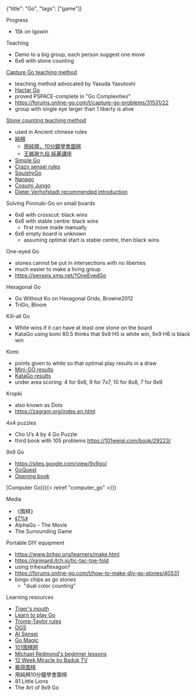 {"title": "Go", "tags": ["game"]}

Progress
* 15k on Igowin

Teaching
* Demo to a big group, each person suggest one move
* 6x6 with stone counting

[Capture Go teaching method](https://senseis.xmp.net/?AtariGoTeachingMethod)
* teaching method advocated by Yasuda Yasutoshi
* [Hactar Go](https://gowrite.net/hactar/)
* proved PSPACE-complete in "Go Complexities"
* https://forums.online-go.com/t/capture-go-problems/31531/22
* group with single eye larger than 1 liberty is alive

[Stone counting teaching method](https://senseis.xmp.net/?StoneCountingTeachingMethod)
* used in Ancient chinese rules
* [純棋](http://jungo.go-en.com/)
  * [用純棋，10分鐘學會圍棋](https://video.trend.org/course/用純棋10分鐘學會圍棋)
  * [王銘琬九段 純碁講座](https://www.youtube.com/watch?v=jCmHlqIX1p4&t=544s)
* [Simple Go](https://www.simplego.net/)
* [Crazy sensei rules](https://www.crazy-sensei.com/?lang=en&location=rules)
* [SquishyGo](https://puyogo.app/en/)
* [Nanago](https://nanago.netlify.app/)
* [Cosumi Jungo](https://www.cosumi.net/jungo.html)
* [Dieter Verhofstadt recommended introduction](https://senseis.xmp.net/?DieterVerhofstadt%2FrecommendedIntroduction)

Solving Ponnuki-Go on small boards
* 6x6 with crosscut: black wins
* 6x6 with stable centre: black wins
  * first move made manually
* 6x6 empty board is unknown
  * assuming optimal start is stable centre, then black wins

One-eyed Go
* stones cannot be put in intersections with no liberties
* much easier to make a living group
* https://senseis.xmp.net/?OneEyedGo

Hexagonal Go
* Go Without Ko on Hexagonal Grids, Browne2012
* TriGo, Bloom

Kill-all Go
* White wins if it can have at least one stone on the board
* KataGo using komi 80.5 thinks that 9x9 H5 is white win, 9x9 H6 is black win

Komi
* points given to white so that optimal play results in a draw
* [Mini-GO results](https://www.mathpuzzle.com/go.html)
* [KataGo results](https://www.lifein19x19.com/viewtopic.php?p=259396)
* under area scoring: 4 for 6x6, 9 for 7x7, 10 for 8x8, 7 for 9x9

Kropki
* also known as Dots
* https://zagram.org/index.en.html

4x4 puzzles
* Cho U’s 4 by 4 Go Puzzle
* third book with 105 problems https://101weiqi.com/book/29223/

9x9 Go
* https://sites.google.com/view/9x9go/
* [GoQuest](http://wars.fm/go9)
* [Opening book](https://www.crazy-sensei.com/book/go_9x9/)

[Computer Go]({{< relref "computer_go" >}})

Media
* 《围棋》
* [《7%》](https://v.qq.com/x/cover/li4gx4xjoqf9jk2/a0025stauhc.html)
* AlphaGo - The Movie
* The Surrounding Game

Portable DIY equipment
* https://www.britgo.org/learners/make.html
* https://jgrimard.itch.io/tic-tac-toe-fold
* using trihexaflexagon?
* https://forums.online-go.com/t/how-to-make-diy-go-stones/40531
* bingo chips as go stones
  * "dual color counting"

Learning resources
* [Tiger's mouth](http://tigersmouth.org/)
* [Learn to play Go](https://www.learn-go.net/)
* [Tromp-Taylor rules](https://tromp.github.io/go.html)
* [OGS](https://online-go.com/)
* [AI Sensei](https://ai-sensei.com/)
* [Go Magic](https://gomagic.org/)
* [101围棋网](https://www.101weiqi.com/)
* [Michael Redmond's beginner lessons](https://www.youtube.com/playlist?list=PLW5_cMTm0wvamCNX7qNoUqbXxeHt9n67i)
* [12 Week Miracle by Baduk TV](https://www.youtube.com/playlist?list=PLOZuftTHq-NYwYfT3Pcd5Dzck8_rnlLKk)
* [极简围棋](https://www.zhihu.com/remix/albums/1023297931847290880)
* 用純棋10分鐘學會圍棋
* 81 Little Lions
* The Art of 9x9 Go
